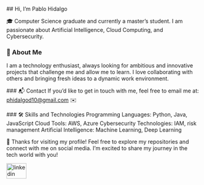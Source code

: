 ## Hi, I’m Pablo Hidalgo

🎓 Computer Science graduate and currently a master’s student. I am passionate about Artificial Intelligence, Cloud Computing, and Cybersecurity.

### 🚀 About Me
I am a technology enthusiast, always looking for ambitious and innovative projects that challenge me and allow me to learn. I love collaborating with others and bringing fresh ideas to a dynamic work environment.

### 📬 Contact
If you’d like to get in touch with me, feel free to email me at: <phidalgod10@gmail.com> ✉️

### 🛠 Skills and Technologies
Programming Languages: Python, Java, JavaScript
Cloud Tools: AWS, Azure
Cybersecurity Technologies: IAM, risk management
Artificial Intelligence: Machine Learning, Deep Learning

🎉 Thanks for visiting my profile!
Feel free to explore my repositories and connect with me on social media. I’m excited to share my journey in the tech world with you!


<!--
**pablohd10/pablohd10** is a ✨ _special_ ✨ repository because its `README.md` (this file) appears on your GitHub profile.

Here are some ideas to get you started:

- 🔭 I’m currently working on ...
- 🌱 I’m currently learning ...
- 👯 I’m looking to collaborate on ...
- 🤔 I’m looking for help with ...
- 💬 Ask me about ...
- 📫 How to reach me: ...
- 😄 Pronouns: ...
- ⚡ Fun fact: ...
-->


<!--
<div align="center">
  <img src="https://streak-stats.demolab.com?user=pablohd10&locale=en&mode=daily&theme=dark&hide_border=false&border_radius=5&order=3" height="220" alt="streak graph"  />
</div>

###
-->



<div align="left">
  <a href="https://www.linkedin.com/in/pablo-hidalgo-delgado/" target="_blank">
    <img src="https://raw.githubusercontent.com/maurodesouza/profile-readme-generator/master/src/assets/icons/social/linkedin/default.svg" width="52" height="40" alt="linkedin logo"  />
  </a>
</div>

###
